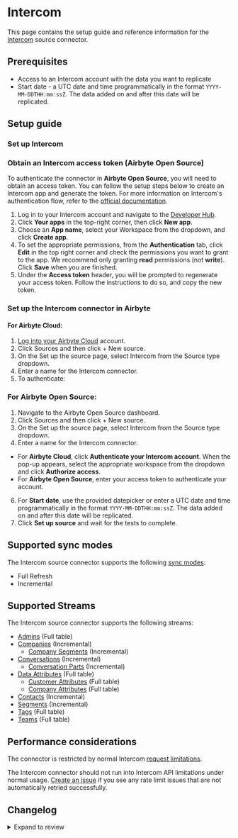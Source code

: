 # Intercom

<HideInUI>

This page contains the setup guide and reference information for the [Intercom](https://developers.intercom.com/) source connector.

</HideInUI>

## Prerequisites

- Access to an Intercom account with the data you want to replicate
- Start date - a UTC date and time programmatically in the format `YYYY-MM-DDTHH:mm:ssZ`. The data added on and after this date will be replicated.

## Setup guide

### Set up Intercom

<!-- env:oss -->

### Obtain an Intercom access token (Airbyte Open Source)

To authenticate the connector in **Airbyte Open Source**, you will need to obtain an access token. You can follow the setup steps below to create an Intercom app and generate the token. For more information on Intercom's authentication flow, refer to the [official documentation](https://developers.intercom.com/building-apps/docs/authentication-types).

1. Log in to your Intercom account and navigate to the [Developer Hub](https://developers.intercom.com/).
2. Click **Your apps** in the top-right corner, then click **New app**.
3. Choose an **App name**, select your Workspace from the dropdown, and click **Create app**.
4. To set the appropriate permissions, from the **Authentication** tab, click **Edit** in the top right corner and check the permissions you want to grant to the app. We recommend only granting **read** permissions (not **write**). Click **Save** when you are finished.
5. Under the **Access token** header, you will be prompted to regenerate your access token. Follow the instructions to do so, and copy the new token.

<!-- /env:oss -->

### Set up the Intercom connector in Airbyte

#### For Airbyte Cloud:

1. [Log into your Airbyte Cloud](https://cloud.airbyte.com/workspaces) account.
2. Click Sources and then click + New source.
3. On the Set up the source page, select Intercom from the Source type dropdown.
4. Enter a name for the Intercom connector.
5. To authenticate:

<!-- env:cloud -->

<!-- env:oss -->
### For Airbyte Open Source:

1. Navigate to the Airbyte Open Source dashboard.
2. Click Sources and then click + New source.
3. On the Set up the source page, select Intercom from the Source type dropdown.
4. Enter a name for the Intercom connector.
<!-- /env:oss -->

- For **Airbyte Cloud**, click **Authenticate your Intercom account**. When the pop-up appears, select the appropriate workspace from the dropdown and click **Authorize access**.
  <!-- /env:cloud -->
  <!-- env:oss -->
- For **Airbyte Open Source**, enter your access token to authenticate your account.
<!-- /env:oss -->

6. For **Start date**, use the provided datepicker or enter a UTC date and time programmatically in the format `YYYY-MM-DDTHH:mm:ssZ`. The data added on and after this date will be replicated.
7. Click **Set up source** and wait for the tests to complete.

## Supported sync modes

The Intercom source connector supports the following [sync modes](https://docs.airbyte.com/cloud/core-concepts/#connection-sync-modes):

- Full Refresh
- Incremental

## Supported Streams

The Intercom source connector supports the following streams:

- [Admins](https://developers.intercom.com/docs/references/2.10/rest-api/api.intercom.io/admins/listadmins) \(Full table\)
- [Companies](https://developers.intercom.com/intercom-api-reference/reference/listallcompanies) \(Incremental\)
  - [Company Segments](https://developers.intercom.com/intercom-api-reference/reference/listattachedsegmentsforcompanies) \(Incremental\)
- [Conversations](https://developers.intercom.com/docs/references/2.9/rest-api/api.intercom.io/conversations/listconversations) \(Incremental\)
  - [Conversation Parts](https://developers.intercom.com/docs/references/2.10/rest-api/api.intercom.io/conversations/retrieveconversation) \(Incremental\)
- [Data Attributes](https://developers.intercom.com/docs/references/2.10/rest-api/api.intercom.io/data-attributes/lisdataattributes) \(Full table\)
  - [Customer Attributes](https://developers.intercom.com/docs/references/2.10/rest-api/api.intercom.io/data-attributes/lisdataattributes) \(Full table\)
  - [Company Attributes](https://developers.intercom.com/docs/references/2.10/rest-api/api.intercom.io/data-attributes/lisdataattributes) \(Full table\)
- [Contacts](https://developers.intercom.com/docs/references/2.10/rest-api/api.intercom.io/contacts/listcontacts) \(Incremental\)
- [Segments](https://developers.intercom.com/intercom-api-reference/reference/listsegments) \(Incremental\)
- [Tags](https://developers.intercom.com/intercom-api-reference/reference/listtags) \(Full table\)
- [Teams](https://developers.intercom.com/intercom-api-reference/reference/listteams) \(Full table\)

## Performance considerations

The connector is restricted by normal Intercom [request limitations](https://developers.intercom.com/intercom-api-reference/reference/rate-limiting).

The Intercom connector should not run into Intercom API limitations under normal usage. [Create an issue](https://github.com/airbytehq/airbyte/issues) if you see any rate limit issues that are not automatically retried successfully.

## Changelog

<details>
  <summary>Expand to review</summary>

| Version    | Date       | Pull Request                                             | Subject                                                                                                                          |
|:-----------|:-----------|:---------------------------------------------------------|:---------------------------------------------------------------------------------------------------------------------------------|
| 0.13.12 | 2025-10-21 | [68477](https://github.com/airbytehq/airbyte/pull/68477) | Update dependencies |
| 0.13.11 | 2025-10-14 | [67933](https://github.com/airbytehq/airbyte/pull/67933) | Update dependencies |
| 0.13.10 | 2025-10-07 | [67364](https://github.com/airbytehq/airbyte/pull/67364) | Update dependencies |
| 0.13.9 | 2025-10-06 | [67104](https://github.com/airbytehq/airbyte/pull/67104) | Increase Heartbeat Timeout to Account for cursor based streams with client side incremental and large record counts for a given day. |
| 0.13.8 | 2025-09-30 | [66789](https://github.com/airbytehq/airbyte/pull/66789) | Update dependencies |
| 0.13.7 | 2025-09-25 | [66665](https://github.com/airbytehq/airbyte/pull/66665) | Fix Typo on Error Message |
| 0.13.6 | 2025-09-09 | [66056](https://github.com/airbytehq/airbyte/pull/66056) | Update dependencies |
| 0.13.5 | 2025-08-23 | [65374](https://github.com/airbytehq/airbyte/pull/65374) | Update dependencies |
| 0.13.4 | 2025-08-09 | [63523](https://github.com/airbytehq/airbyte/pull/63523) | Update dependencies |
| 0.13.3 | 2025-07-12 | [63155](https://github.com/airbytehq/airbyte/pull/63155) | Update dependencies |
| 0.13.2 | 2025-07-05 | [62592](https://github.com/airbytehq/airbyte/pull/62592) | Update dependencies |
| 0.13.1 | 2025-06-28 | [54308](https://github.com/airbytehq/airbyte/pull/54308) | Update dependencies |
| 0.13.0 | 2025-06-25 | [62069](https://github.com/airbytehq/airbyte/pull/62069) | Promoting release candidate 0.13.0-rc.5 to a main version. |
| 0.13.0-rc.5 | 2025-06-11| [61506](https://github.com/airbytehq/airbyte/pull/61506) |  Add better error handling for companies stream, update SDM, & add advanced_auth |
| 0.13.0-rc.4 | 2025-05-15| [60235](https://github.com/airbytehq/airbyte/pull/60235) |  Add required custom paginator for 'companies' stream & Fix 500s on `Tickets` stream. |
| 0.13.0-rc.3 | 2025-05-09| [55829](https://github.com/airbytehq/airbyte/pull/55829) |  Fix pagination for `conversations`, `tickets`, `companies` & `contacts` and cleanup manifest|
| 0.13.0-rc.2 | 2025-04-08 | [57524](https://github.com/airbytehq/airbyte/pull/57524) | Use global state and pass state to parent streams for conversation_parts and company_segments                                    |
| 0.13.0-rc.1 | 2025-02-22 | [53187](https://github.com/airbytehq/airbyte/pull/53187) | Update with latest CDK features, remove custom incremental sync components, update schema for conversation_parts  |
| 0.12.2 | 2025-02-15 | [53835](https://github.com/airbytehq/airbyte/pull/53835) | Update dependencies |
| 0.12.1 | 2025-02-08 | [53257](https://github.com/airbytehq/airbyte/pull/53257) | Update dependencies |
| 0.12.0 | 2025-02-03 | [52687](https://github.com/airbytehq/airbyte/pull/52687) | New stream Tickets |
| 0.11.0 | 2025-02-03 | [51619](https://github.com/airbytehq/airbyte/pull/51619) | Upgrade API version to 2.11, add ai_agent_participated and ai_agent fields conversations stream schema |
| 0.10.1 | 2025-02-01 | [49212](https://github.com/airbytehq/airbyte/pull/49212) | Update dependencies |
| 0.10.0 | 2025-01-24 | [52132](https://github.com/airbytehq/airbyte/pull/52132) | Fix incremental sync |
| 0.9.0 | 2025-01-15 | [51570](https://github.com/airbytehq/airbyte/pull/51570) | Promoting release candidate 0.9.0-rc.2 to a main version. |
| 0.9.0-rc.2 | 2025-01-13 | [49936](https://github.com/airbytehq/airbyte/pull/49936) | Incremental substream fixes                                                                                                      |
| 0.9.0-rc.1 | 2024-12-17 | [47240](https://github.com/airbytehq/airbyte/pull/47240) | Migrate to manifest-only format                                                                                                  |
| 0.8.3      | 2024-12-12 | [48979](https://github.com/airbytehq/airbyte/pull/48979) | Update dependencies                                                                                                              |
| 0.8.2      | 2024-10-29 | [47919](https://github.com/airbytehq/airbyte/pull/47919) | Update dependencies                                                                                                              |
| 0.8.1      | 2024-10-28 | [47537](https://github.com/airbytehq/airbyte/pull/47537) | Update dependencies                                                                                                              |
| 0.8.0      | 2024-10-23 | [46658](https://github.com/airbytehq/airbyte/pull/46658) | Add `lookback_window` to the source specification                                                                                |
| 0.7.5      | 2024-10-21 | [47120](https://github.com/airbytehq/airbyte/pull/47120) | Update dependencies                                                                                                              |
| 0.7.4      | 2024-10-12 | [46831](https://github.com/airbytehq/airbyte/pull/46831) | Update dependencies                                                                                                              |
| 0.7.3      | 2024-10-05 | [46447](https://github.com/airbytehq/airbyte/pull/46447) | Update dependencies                                                                                                              |
| 0.7.2      | 2024-09-28 | [45279](https://github.com/airbytehq/airbyte/pull/45279) | Update dependencies                                                                                                              |
| 0.7.1      | 2024-08-31 | [44966](https://github.com/airbytehq/airbyte/pull/44966) | Update dependencies                                                                                                              |
| 0.7.0      | 2024-08-29 | [44911](https://github.com/airbytehq/airbyte/pull/44911) | Migrate to CDK v4                                                                                                                |
| 0.6.21     | 2024-08-24 | [44672](https://github.com/airbytehq/airbyte/pull/44672) | Update dependencies                                                                                                              |
| 0.6.20     | 2024-08-17 | [44296](https://github.com/airbytehq/airbyte/pull/44296) | Update dependencies                                                                                                              |
| 0.6.19     | 2024-08-12 | [43878](https://github.com/airbytehq/airbyte/pull/43878) | Update dependencies                                                                                                              |
| 0.6.18     | 2024-08-10 | [43500](https://github.com/airbytehq/airbyte/pull/43500) | Update dependencies                                                                                                              |
| 0.6.17     | 2024-08-03 | [43276](https://github.com/airbytehq/airbyte/pull/43276) | Update dependencies                                                                                                              |
| 0.6.16     | 2024-07-29 | [42094](https://github.com/airbytehq/airbyte/pull/42094) | Use latest CDK, raise config error on `Active subscription needed` error and transient errors for `Companies` stream.            |
| 0.6.15     | 2024-07-27 | [42654](https://github.com/airbytehq/airbyte/pull/42654) | Update dependencies                                                                                                              |
| 0.6.14     | 2024-07-20 | [42262](https://github.com/airbytehq/airbyte/pull/42262) | Update dependencies                                                                                                              |
| 0.6.13     | 2024-07-13 | [41712](https://github.com/airbytehq/airbyte/pull/41712) | Update dependencies                                                                                                              |
| 0.6.12     | 2024-07-10 | [41356](https://github.com/airbytehq/airbyte/pull/41356) | Update dependencies                                                                                                              |
| 0.6.11     | 2024-07-09 | [41112](https://github.com/airbytehq/airbyte/pull/41112) | Update dependencies                                                                                                              |
| 0.6.10     | 2024-07-06 | [40878](https://github.com/airbytehq/airbyte/pull/40878) | Update dependencies                                                                                                              |
| 0.6.9      | 2024-06-25 | [40428](https://github.com/airbytehq/airbyte/pull/40428) | Update dependencies                                                                                                              |
| 0.6.8      | 2024-06-22 | [39951](https://github.com/airbytehq/airbyte/pull/39951) | Update dependencies                                                                                                              |
| 0.6.7      | 2024-06-06 | [39286](https://github.com/airbytehq/airbyte/pull/39286) | [autopull] Upgrade base image to v1.2.2                                                                                          |
| 0.6.6      | 2024-05-24 | [38626](https://github.com/airbytehq/airbyte/pull/38626) | Add step granularity for activity logs stream                                                                                    |
| 0.6.5      | 2024-04-19 | [36644](https://github.com/airbytehq/airbyte/pull/36644) | Updating to 0.80.0 CDK                                                                                                           |
| 0.6.4      | 2024-04-12 | [36644](https://github.com/airbytehq/airbyte/pull/36644) | Schema descriptions                                                                                                              |
| 0.6.3      | 2024-03-23 | [36414](https://github.com/airbytehq/airbyte/pull/36414) | Fixed `pagination` regression bug for `conversations` stream                                                                     |
| 0.6.2      | 2024-03-22 | [36277](https://github.com/airbytehq/airbyte/pull/36277) | Fixed the bug for `conversations` stream failed due to `404 - User Not Found`, when the `2.10` API version is used               |
| 0.6.1      | 2024-03-18 | [36232](https://github.com/airbytehq/airbyte/pull/36232) | Fixed the bug caused the regression when setting the `Intercom-Version` header, updated the source to use the latest CDK version |
| 0.6.0      | 2024-02-12 | [35176](https://github.com/airbytehq/airbyte/pull/35176) | Update the connector to use `2.10` API version                                                                                   |
| 0.5.1      | 2024-02-12 | [35148](https://github.com/airbytehq/airbyte/pull/35148) | Manage dependencies with Poetry                                                                                                  |
| 0.5.0      | 2024-02-09 | [35063](https://github.com/airbytehq/airbyte/pull/35063) | Add missing fields for mutiple streams                                                                                           |
| 0.4.0      | 2024-01-11 | [33882](https://github.com/airbytehq/airbyte/pull/33882) | Add new stream `Activity Logs`                                                                                                   |
| 0.3.2      | 2023-12-07 | [33223](https://github.com/airbytehq/airbyte/pull/33223) | Ignore 404 error for `Conversation Parts`                                                                                        |
| 0.3.1      | 2023-10-19 | [31599](https://github.com/airbytehq/airbyte/pull/31599) | Base image migration: remove Dockerfile and use the python-connector-base image                                                  |
| 0.3.0      | 2023-05-25 | [29598](https://github.com/airbytehq/airbyte/pull/29598) | Update custom components to make them compatible with latest cdk version, simplify logic, update schemas                         |
| 0.2.1      | 2023-05-25 | [26571](https://github.com/airbytehq/airbyte/pull/26571) | Remove authSpecification from spec.json in favour of advancedAuth                                                                |
| 0.2.0      | 2023-04-05 | [23013](https://github.com/airbytehq/airbyte/pull/23013) | Migrated to Low-code (YAML Frramework)                                                                                           |
| 0.1.33     | 2023-03-20 | [22980](https://github.com/airbytehq/airbyte/pull/22980) | Specified date formatting in specification                                                                                       |
| 0.1.32     | 2023-02-27 | [22095](https://github.com/airbytehq/airbyte/pull/22095) | Extended `Contacts` schema adding `opted_out_subscription_types` property                                                        |
| 0.1.31     | 2023-02-17 | [23152](https://github.com/airbytehq/airbyte/pull/23152) | Add `TypeTransformer` to stream `companies`                                                                                      |
| 0.1.30     | 2023-01-27 | [22010](https://github.com/airbytehq/airbyte/pull/22010) | Set `AvailabilityStrategy` for streams explicitly to `None`                                                                      |
| 0.1.29     | 2022-10-31 | [18681](https://github.com/airbytehq/airbyte/pull/18681) | Define correct version for airbyte-cdk~=0.2                                                                                      |
| 0.1.28     | 2022-10-20 | [18216](https://github.com/airbytehq/airbyte/pull/18216) | Use airbyte-cdk~=0.2.0 with SQLite caching                                                                                       |
| 0.1.27     | 2022-08-28 | [17326](https://github.com/airbytehq/airbyte/pull/17326) | Migrate to per-stream states                                                                                                     |
| 0.1.26     | 2022-08-18 | [16540](https://github.com/airbytehq/airbyte/pull/16540) | Fix JSON schema                                                                                                                  |
| 0.1.25     | 2022-08-18 | [15681](https://github.com/airbytehq/airbyte/pull/15681) | Update Intercom API to v 2.5                                                                                                     |
| 0.1.24     | 2022-07-21 | [14924](https://github.com/airbytehq/airbyte/pull/14924) | Remove `additionalProperties` field from schemas                                                                                 |
| 0.1.23     | 2022-07-19 | [14830](https://github.com/airbytehq/airbyte/pull/14830) | Added `checkpoint_interval` for Incremental streams                                                                              |
| 0.1.22     | 2022-07-09 | [14554](https://github.com/airbytehq/airbyte/pull/14554) | Fixed `conversation_parts` stream schema definition                                                                              |
| 0.1.21     | 2022-07-05 | [14403](https://github.com/airbytehq/airbyte/pull/14403) | Refactored  `Conversations`, `Conversation Parts`, `Company Segments` to increase performance                                    |
| 0.1.20     | 2022-06-24 | [14099](https://github.com/airbytehq/airbyte/pull/14099) | Extended `Contacts` stream schema with `sms_consent`,`unsubscribe_from_sms` properties                                           |
| 0.1.19     | 2022-05-25 | [13204](https://github.com/airbytehq/airbyte/pull/13204) | Fixed `conversation_parts` stream schema definition                                                                              |
| 0.1.18     | 2022-05-04 | [12482](https://github.com/airbytehq/airbyte/pull/12482) | Update input configuration copy                                                                                                  |
| 0.1.17     | 2022-04-29 | [12374](https://github.com/airbytehq/airbyte/pull/12374) | Fixed filtering of conversation_parts                                                                                            |
| 0.1.16     | 2022-03-23 | [11206](https://github.com/airbytehq/airbyte/pull/11206) | Added conversation_id field to conversation_part records                                                                         |
| 0.1.15     | 2022-03-22 | [11176](https://github.com/airbytehq/airbyte/pull/11176) | Correct `check_connection` URL                                                                                                   |
| 0.1.14     | 2022-03-16 | [11208](https://github.com/airbytehq/airbyte/pull/11208) | Improve 'conversations' incremental sync speed                                                                                   |
| 0.1.13     | 2022-01-14 | [9513](https://github.com/airbytehq/airbyte/pull/9513)   | Added handling of scroll param when it expired                                                                                   |
| 0.1.12     | 2021-12-14 | [8429](https://github.com/airbytehq/airbyte/pull/8429)   | Updated fields and descriptions                                                                                                  |
| 0.1.11     | 2021-12-13 | [8685](https://github.com/airbytehq/airbyte/pull/8685)   | Remove time.sleep for rate limit                                                                                                 |
| 0.1.10     | 2021-12-10 | [8637](https://github.com/airbytehq/airbyte/pull/8637)   | Fix 'conversations' order and sorting. Correction of the companies stream                                                        |
| 0.1.9      | 2021-12-03 | [8395](https://github.com/airbytehq/airbyte/pull/8395)   | Fix backoff of 'companies' stream                                                                                                |
| 0.1.8      | 2021-11-09 | [7060](https://github.com/airbytehq/airbyte/pull/7060)   | Added oauth support                                                                                                              |
| 0.1.7      | 2021-11-08 | [7499](https://github.com/airbytehq/airbyte/pull/7499)   | Remove base-python dependencies                                                                                                  |
| 0.1.6      | 2021-10-07 | [6879](https://github.com/airbytehq/airbyte/pull/6879)   | Corrected pagination for contacts                                                                                                |
| 0.1.5      | 2021-09-28 | [6082](https://github.com/airbytehq/airbyte/pull/6082)   | Corrected android\_last\_seen\_at field data type in schemas                                                                     |
| 0.1.4      | 2021-09-20 | [6087](https://github.com/airbytehq/airbyte/pull/6087)   | Corrected updated\_at field data type in schemas                                                                                 |
| 0.1.3      | 2021-09-08 | [5908](https://github.com/airbytehq/airbyte/pull/5908)   | Corrected timestamp and arrays in schemas                                                                                        |
| 0.1.2      | 2021-08-19 | [5531](https://github.com/airbytehq/airbyte/pull/5531)   | Corrected pagination                                                                                                             |
| 0.1.1      | 2021-07-31 | [5123](https://github.com/airbytehq/airbyte/pull/5123)   | Corrected rate limit                                                                                                             |
| 0.1.0      | 2021-07-19 | [4676](https://github.com/airbytehq/airbyte/pull/4676)   | Release Intercom CDK Connector                                                                                                   |
</details>
